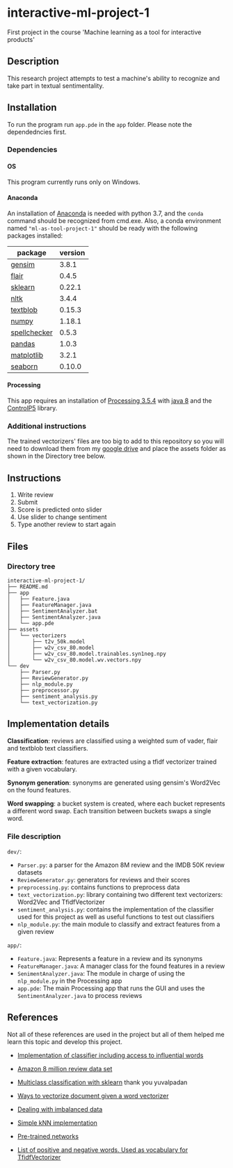 # interactive-ml-project-1
First project in the course 'Machine learning as a tool for interactive products'

Description
-----------

This research project attempts to test a machine's ability to recognize and take part in textual 
sentimentality.

Installation
------------
To run the program run `app.pde` in the `app` folder. Please note the dependedncies first.

### Dependencies
#### OS
This program currently runs only on Windows.
#### Anaconda
An installation of [Anaconda](https://www.anaconda.com/products/individual) 
is needed with python 3.7, and the `conda` command should be recognized from cmd.exe. 
Also, a conda environment named `"ml-as-tool-project-1"` should be ready with
the following packages installed:

| package                                                   | version |
|-----------------------------------------------------------|---------|
| [gensim](https://radimrehurek.com/gensim/)                | 3.8.1   |
| [flair](https://github.com/flairNLP/flair)                | 0.4.5   |
| [sklearn](https://scikit-learn.org/stable/)               | 0.22.1  |
| [nltk](https://www.nltk.org/)                             | 3.4.4   |
| [textblob](https://textblob.readthedocs.io/en/dev/)       | 0.15.3  |
| [numpy](https://numpy.org/)                               | 1.18.1  |
| [spellchecker](https://github.com/barrust/pyspellchecker) | 0.5.3   |
| [pandas](https://pandas.pydata.org/)                      | 1.0.3   |
| [matplotlib](https://matplotlib.org/)                     | 3.2.1   |
| [seaborn](https://seaborn.pydata.org/)                    | 0.10.0  |

#### Processing
This app requires an installation of [Processing 3.5.4](https://processing.org/) with [java 8](https://www.oracle.com/java/technologies/javase-jdk8-downloads.html)
and the [ControlP5](http://www.sojamo.de/libraries/controlP5/) library.

### Additional instructions
The trained vectorizers' files are too big to add to this repository so you will need to download
them from my [google drive](
https://drive.google.com/drive/folders/1TCdIGDfix0OMFAbUtn0UaX1T3gYs4jDA?usp=sharing)
and place the assets folder as shown in the Directory tree below.

Instructions
------------

1. Write review
2. Submit
3. Score is predicted onto slider
4. Use slider to change sentiment
5. Type another review to start again

Files
-----
### Directory tree
```
interactive-ml-project-1/
├── README.md
├── app
│   ├── Feature.java
│   ├── FeatureManager.java
│   ├── SentimentAnalyzer.bat
│   ├── SentimentAnalyzer.java
│   └── app.pde
├── assets
│   └── vectorizers
│       ├── t2v_50k.model
│       ├── w2v_csv_80.model
│       ├── w2v_csv_80.model.trainables.syn1neg.npy
│       └── w2v_csv_80.model.wv.vectors.npy
└── dev
    ├── Parser.py
    ├── ReviewGenerator.py
    ├── nlp_module.py
    ├── preprocessor.py
    ├── sentiment_analysis.py
    └── text_vectorization.py
```

Implementation details
----------------------
**Classification**: reviews are classified using a weighted sum of vader, flair and textblob text classifiers.

**Feature extraction**: features are extracted using a tfidf vectorizer trained with a given vocabulary.

**Synonym generation**:  synonyms are generated using gensim's Word2Vec on the found features.

**Word swapping**: a bucket system is created, where each bucket represents a different word swap. Each transition
between buckets swaps a single word.

### File description
`dev/`:
- `Parser.py`: a parser for the Amazon 8M review and the IMDB 50K review datasets
- `ReviewGenerator.py`: generators for reviews and their scores
- `preprocessing.py`: contains functions to preprocess data
- `text_vectorization.py`: library containing two different text vectorizers: Word2Vec and TfidfVectorizer
- `sentiment_analysis.py`: contains the implementation of the classifier used for this project as well as
                           useful functions to test out classifiers
- `nlp_module.py`: the main module to classify and extract features from a given review


`app/`:
- `Feature.java`: Represents a feature in a review and its synonyms
- `FeatureManager.java`: A manager class for the found features in a review
- `SenimentAnalyzer.java`: The module in charge of using the `nlp_module.py` in the Processing app
- `app.pde`: The main Processing app that runs the GUI and uses the `SentimentAnalyzer.java` to process reviews

References
----------
Not all of these references are used in the project but all of them helped me
learn this topic and develop this project.

- [Implementation of classifier including access to influential words](
https://towardsdatascience.com/basic-binary-sentiment-analysis-using-nltk-c94ba17ae386)

- [Amazon 8 million review data set](
http://snap.stanford.edu/data/web-Movies.html)

- [Multiclass classification with sklearn](
https://towardsdatascience.com/multi-class-text-classification-with-scikit-learn-12f1e60e0a9f)
 thank you yuvalpadan
- [Ways to vectorize document given a word vectorizer](
https://stackoverflow.com/questions/29760935/how-to-get-vector-for-a-sentence-from-the-word2vec-of-tokens-in-sentence)

- [Dealing with imbalanced data](
https://elitedatascience.com/imbalanced-classes)

- [Simple kNN implementation](
https://towardsdatascience.com/knn-using-scikit-learn-c6bed765be75)

- [Pre-trained networks](
https://medium.com/@b.terryjack/nlp-pre-trained-sentiment-analysis-1eb52a9d742c)

- [List of positive and negative words. Used as vocabulary for TfidfVectorizer](
https://www.cs.uic.edu/~liub/FBS/sentiment-analysis.html#lexicon)
